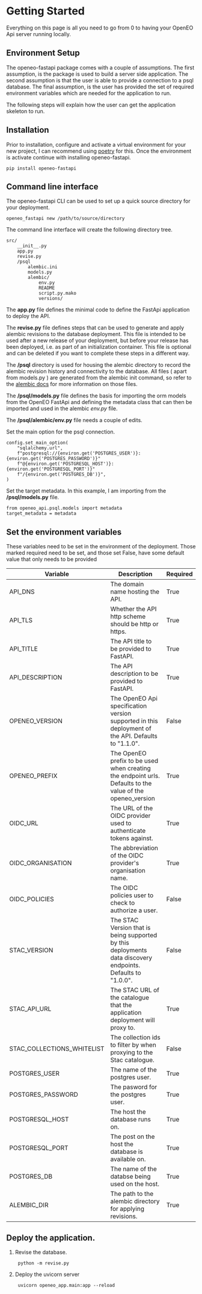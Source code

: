 #  Getting Started

Everything on this page is all you need to go from 0 to having your OpenEO Api server running locally.

## Environment Setup

The openeo-fastapi package comes with a couple of assumptions. The first assumption, is the package is used to build a server side application. The second assumption is that the user is able to provide a connection to a psql database. The final assumption, is the user has provided the set of required environment variables which are needed for the application to run.

The following steps will explain how the user can get the application skeleton to run.

## Installation

Prior to installation, configure and activate a virtual environment for your new project, I can recommend using [poetry](https://python-poetry.org/docs/basic-usage/) for this. Once the environment is activate continue with installing openeo-fastapi.


    pip install openeo-fastapi

## Command line interface

The openeo-fastapi CLI can be used to set up a quick source directory for your deployment.

    openeo_fastapi new /path/to/source/directory

The command line interface will create the following directory tree.

    src/
        __init__.py
        app.py
        revise.py
        /psql
            alembic.ini
            models.py
            alembic/
                env.py
                README
                script.py.mako
                versions/


The **app.py** file defines the minimal code to define the FastApi application to deploy the API.

The **revise.py** file defines steps that can be used to generate and apply
alembic revisions to the database deployment. This file is intended to be used after a new release of your deployment, but before your release has been deployed, i.e. as part of an initialization container. This file is optional and can be deleted if you want to complete these steps in a different way.

The **/psql** directory is used for housing the alembic directory to record the alembic revision history and connectivity to the database. All files ( apart from models.py ) are generated from the alembic init command, so refer to the [alembic docs](https://alembic.sqlalchemy.org/en/latest/) for more information on those files.

The **/psql/models.py** file defines the basis for importing the orm models from the OpenEO FastApi and defining the metadata class that can then be imported and used in the alembic *env.py* file.

The **/psql/alembic/env.py** file needs a couple of edits.

Set the main option for the psql connection.

    config.set_main_option(
        "sqlalchemy.url",
        f"postgresql://{environ.get('POSTGRES_USER')}:{environ.get('POSTGRES_PASSWORD')}"
        f"@{environ.get('POSTGRESQL_HOST')}:{environ.get('POSTGRESQL_PORT')}"
        f"/{environ.get('POSTGRES_DB')}",
    )

Set the target metadata. In this example, I am importing from the **/psql/models.py** file.

    from openeo_api.psql.models import metadata
    target_metadata = metadata


## Set the environment variables

These variables need to be set in the environment of the deployment. Those marked required need to be set, and those set False, have some default value that only needs to be provided

| Variable    | Description | Required |
| -------- | ------- | ------- |
| API_DNS  | The domain name hosting the API. | True |
| API_TLS  | Whether the API http scheme should be http or https.  | True |
| API_TITLE  | The API title to be provided to FastAPI. | True |
| API_DESCRIPTION  | The API description to be provided to FastAPI. | True |
| OPENEO_VERSION  | The OpenEO Api specification version supported in this deployment of the API. Defaults to "1.1.0". | False |
| OPENEO_PREFIX  | The OpenEO prefix to be used when creating the endpoint urls. Defaults to the value of the openeo_version | True |
| OIDC_URL  | The URL of the OIDC provider used to authenticate tokens against. | True |
| OIDC_ORGANISATION  | The abbreviation of the OIDC provider's organisation name. | True |
| OIDC_POLICIES  | The OIDC policies user to check to authorize a user. | False |
| STAC_VERSION  | The STAC Version that is being supported by this deployments data discovery endpoints. Defaults to "1.0.0". | False |
| STAC_API_URL  | The STAC URL of the catalogue that the application deployment will proxy to. | True |
| STAC_COLLECTIONS_WHITELIST  | The collection ids to filter by when proxying to the Stac catalogue. | False |
| POSTGRES_USER  | The name of the postgres user. | True |
| POSTGRES_PASSWORD  | The pasword for the postgres user. | True |
| POSTGRESQL_HOST  | The host the database runs on. | True |
| POSTGRESQL_PORT  | The post on the host the database is available on. | True |
| POSTGRES_DB  | The name of the databse being used on the host. | True |
| ALEMBIC_DIR  | The path to the alembic directory for applying revisions. | True |


## Deploy the application.

1. Revise the database.

        python -m revise.py

2. Deploy the uvicorn server

        uvicorn openeo_app.main:app --reload
